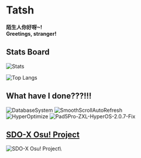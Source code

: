 # Tatsh
**陌生人你好呀~!\
Greetings, stranger!**
## Stats Board
![Stats](https://github-readme-stats.vercel.app/api?username=TatshSiow&show_icons=true&theme=tokyonight)

![Top Langs](https://github-readme-stats.vercel.app/api/top-langs/?username=TatshSiow&layout=donut&theme=tokyonight)

## What have I done???!!!
![DatabaseSystem](https://github-readme-stats.vercel.app/api/pin/?username=TatshSiow&repo=Hotel-Management-System&theme=tokyonight)
![SmoothScrollAutoRefresh](https://github-readme-stats.vercel.app/api/pin/?username=TatshSiow&repo=SmoothScrollAutoRefresh&theme=tokyonight)\
![HyperOptimize](https://github-readme-stats.vercel.app/api/pin/?username=TatshSiow&repo=HyperOptimize&theme=tokyonight)
![Pad5Pro-ZXL-HyperOS-2.0.7-Fix](https://github-readme-stats.vercel.app/api/pin/?username=TatshSiow&repo=Pad5Pro-ZXL-HyperOS-2.0.7-Fix&theme=tokyonight)

## [SDO-X Osu! Project](https://sites.google.com/view/sdo-x-global-fansite/downloads/fanmade-games/sdo-x-osu-project)
![SDO-X Osu! Project](https://github.com/user-attachments/assets/e51afa64-869b-48aa-a39d-fff71bfab467)\
